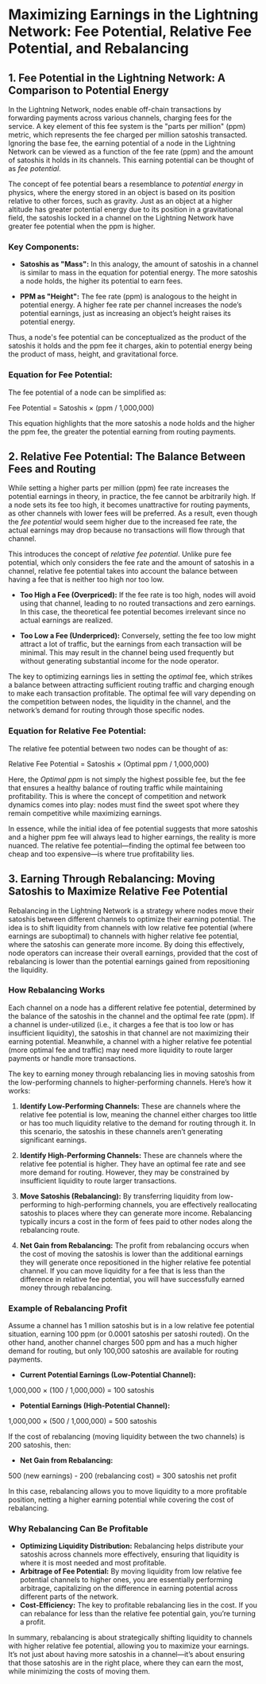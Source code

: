 # Maximizing Earnings in the Lightning Network: Fee Potential, Relative Fee Potential, and Rebalancing

## 1. Fee Potential in the Lightning Network: A Comparison to Potential Energy

In the Lightning Network, nodes enable off-chain transactions by forwarding payments across various channels, charging fees for the service. A key element of this fee system is the "parts per million" (ppm) metric, which represents the fee charged per million satoshis transacted. Ignoring the base fee, the earning potential of a node in the Lightning Network can be viewed as a function of the fee rate (ppm) and the amount of satoshis it holds in its channels. This earning potential can be thought of as *fee potential*.

The concept of fee potential bears a resemblance to *potential energy* in physics, where the energy stored in an object is based on its position relative to other forces, such as gravity. Just as an object at a higher altitude has greater potential energy due to its position in a gravitational field, the satoshis locked in a channel on the Lightning Network have greater fee potential when the ppm is higher. 

### Key Components:
- **Satoshis as "Mass":** In this analogy, the amount of satoshis in a channel is similar to mass in the equation for potential energy. The more satoshis a node holds, the higher its potential to earn fees.
  
- **PPM as "Height":** The fee rate (ppm) is analogous to the height in potential energy. A higher fee rate per channel increases the node’s potential earnings, just as increasing an object’s height raises its potential energy.

Thus, a node's fee potential can be conceptualized as the product of the satoshis it holds and the ppm fee it charges, akin to potential energy being the product of mass, height, and gravitational force.

### Equation for Fee Potential:
The fee potential of a node can be simplified as:

Fee Potential = Satoshis × (ppm / 1,000,000)

This equation highlights that the more satoshis a node holds and the higher the ppm fee, the greater the potential earning from routing payments.

## 2. Relative Fee Potential: The Balance Between Fees and Routing

While setting a higher parts per million (ppm) fee rate increases the potential earnings in theory, in practice, the fee cannot be arbitrarily high. If a node sets its fee too high, it becomes unattractive for routing payments, as other channels with lower fees will be preferred. As a result, even though the *fee potential* would seem higher due to the increased fee rate, the actual earnings may drop because no transactions will flow through that channel. 

This introduces the concept of *relative fee potential*. Unlike pure fee potential, which only considers the fee rate and the amount of satoshis in a channel, relative fee potential takes into account the balance between having a fee that is neither too high nor too low. 

- **Too High a Fee (Overpriced):** If the fee rate is too high, nodes will avoid using that channel, leading to no routed transactions and zero earnings. In this case, the theoretical fee potential becomes irrelevant since no actual earnings are realized.
  
- **Too Low a Fee (Underpriced):** Conversely, setting the fee too low might attract a lot of traffic, but the earnings from each transaction will be minimal. This may result in the channel being used frequently but without generating substantial income for the node operator.

The key to optimizing earnings lies in setting the *optimal* fee, which strikes a balance between attracting sufficient routing traffic and charging enough to make each transaction profitable. The optimal fee will vary depending on the competition between nodes, the liquidity in the channel, and the network’s demand for routing through those specific nodes.

### Equation for Relative Fee Potential:
The relative fee potential between two nodes can be thought of as:

Relative Fee Potential = Satoshis × (Optimal ppm / 1,000,000)

Here, the *Optimal ppm* is not simply the highest possible fee, but the fee that ensures a healthy balance of routing traffic while maintaining profitability. This is where the concept of competition and network dynamics comes into play: nodes must find the sweet spot where they remain competitive while maximizing earnings.

In essence, while the initial idea of fee potential suggests that more satoshis and a higher ppm fee will always lead to higher earnings, the reality is more nuanced. The relative fee potential—finding the optimal fee between too cheap and too expensive—is where true profitability lies.

## 3. Earning Through Rebalancing: Moving Satoshis to Maximize Relative Fee Potential

Rebalancing in the Lightning Network is a strategy where nodes move their satoshis between different channels to optimize their earning potential. The idea is to shift liquidity from channels with low relative fee potential (where earnings are suboptimal) to channels with higher relative fee potential, where the satoshis can generate more income. By doing this effectively, node operators can increase their overall earnings, provided that the cost of rebalancing is lower than the potential earnings gained from repositioning the liquidity.

### How Rebalancing Works

Each channel on a node has a different relative fee potential, determined by the balance of the satoshis in the channel and the optimal fee rate (ppm). If a channel is under-utilized (i.e., it charges a fee that is too low or has insufficient liquidity), the satoshis in that channel are not maximizing their earning potential. Meanwhile, a channel with a higher relative fee potential (more optimal fee and traffic) may need more liquidity to route larger payments or handle more transactions.

The key to earning money through rebalancing lies in moving satoshis from the low-performing channels to higher-performing channels. Here’s how it works:

1. **Identify Low-Performing Channels:** These are channels where the relative fee potential is low, meaning the channel either charges too little or has too much liquidity relative to the demand for routing through it. In this scenario, the satoshis in these channels aren’t generating significant earnings.

2. **Identify High-Performing Channels:** These are channels where the relative fee potential is higher. They have an optimal fee rate and see more demand for routing. However, they may be constrained by insufficient liquidity to route larger transactions.

3. **Move Satoshis (Rebalancing):** By transferring liquidity from low-performing to high-performing channels, you are effectively reallocating satoshis to places where they can generate more income. Rebalancing typically incurs a cost in the form of fees paid to other nodes along the rebalancing route.

4. **Net Gain from Rebalancing:** The profit from rebalancing occurs when the cost of moving the satoshis is lower than the additional earnings they will generate once repositioned in the higher relative fee potential channel. If you can move liquidity for a fee that is less than the difference in relative fee potential, you will have successfully earned money through rebalancing.

### Example of Rebalancing Profit

Assume a channel has 1 million satoshis but is in a low relative fee potential situation, earning 100 ppm (or 0.0001 satoshis per satoshi routed). On the other hand, another channel charges 500 ppm and has a much higher demand for routing, but only 100,000 satoshis are available for routing payments.

- **Current Potential Earnings (Low-Potential Channel):**

1,000,000 × (100 / 1,000,000) = 100 satoshis
  
- **Potential Earnings (High-Potential Channel):**

1,000,000 × (500 / 1,000,000) = 500 satoshis

If the cost of rebalancing (moving liquidity between the two channels) is 200 satoshis, then:

- **Net Gain from Rebalancing:**

500 (new earnings) - 200 (rebalancing cost) = 300 satoshis net profit

In this case, rebalancing allows you to move liquidity to a more profitable position, netting a higher earning potential while covering the cost of rebalancing.

### Why Rebalancing Can Be Profitable

- **Optimizing Liquidity Distribution:** Rebalancing helps distribute your satoshis across channels more effectively, ensuring that liquidity is where it is most needed and most profitable.
- **Arbitrage of Fee Potential:** By moving liquidity from low relative fee potential channels to higher ones, you are essentially performing arbitrage, capitalizing on the difference in earning potential across different parts of the network.
- **Cost-Efficiency:** The key to profitable rebalancing lies in the cost. If you can rebalance for less than the relative fee potential gain, you’re turning a profit.

In summary, rebalancing is about strategically shifting liquidity to channels with higher relative fee potential, allowing you to maximize your earnings. It’s not just about having more satoshis in a channel—it’s about ensuring that those satoshis are in the right place, where they can earn the most, while minimizing the costs of moving them.
